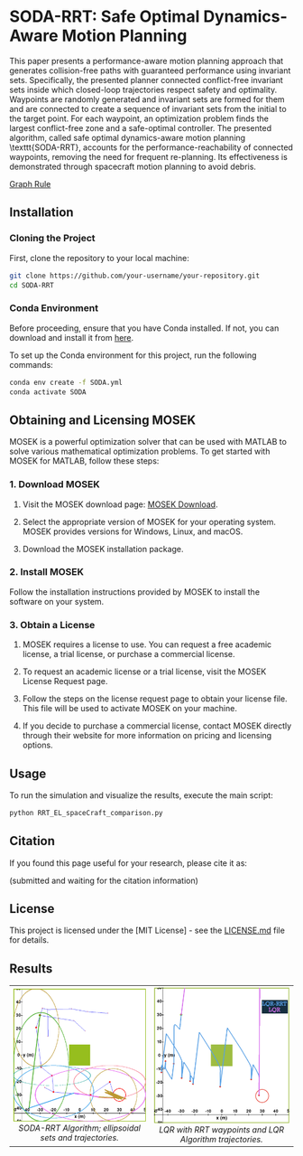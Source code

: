 # SODA-RRT: Safe Optimal Dynamics-Aware Motion Planning

This paper presents a performance-aware motion planning approach that generates collision-free paths with guaranteed performance using invariant sets. Specifically, the presented planner connected conflict-free invariant sets inside which closed-loop trajectories respect safety and optimality. Waypoints are randomly generated and invariant sets are formed for them and are connected to create a sequence of invariant sets from the initial to the target point. For each waypoint, an optimization problem finds the largest conflict-free zone and a safe-optimal controller. The presented algorithm, called safe optimal dynamics-aware motion planning \texttt{SODA-RRT}, accounts for the performance-reachability of connected waypoints, removing the need for frequent re-planning. Its effectiveness is demonstrated through spacecraft motion planning to avoid debris.

[Graph Rule](GraphRule.png)



## Installation

### Cloning the Project

First, clone the repository to your local machine:

```bash
git clone https://github.com/your-username/your-repository.git
cd SODA-RRT
```


### Conda Environment

Before proceeding, ensure that you have Conda installed. If not, you can download and install it from [here](https://docs.conda.io/en/latest/miniconda.html).

To set up the Conda environment for this project, run the following commands:

```bash
conda env create -f SODA.yml
conda activate SODA
```

## Obtaining and Licensing MOSEK 

MOSEK is a powerful optimization solver that can be used with MATLAB to solve various mathematical optimization problems. To get started with MOSEK for MATLAB, follow these steps:

### 1. Download MOSEK

1. Visit the MOSEK download page: [MOSEK Download](https://www.mosek.com/downloads/).

2. Select the appropriate version of MOSEK for your operating system. MOSEK provides versions for Windows, Linux, and macOS.

3. Download the MOSEK installation package.

### 2. Install MOSEK

Follow the installation instructions provided by MOSEK to install the software on your system.

### 3. Obtain a License

1. MOSEK requires a license to use. You can request a free academic license, a trial license, or purchase a commercial license.

2. To request an academic license or a trial license, visit the MOSEK License Request page.

3. Follow the steps on the license request page to obtain your license file. This file will be used to activate MOSEK on your machine.

4. If you decide to purchase a commercial license, contact MOSEK directly through their website for more information on pricing and licensing options.


## Usage

To run the simulation and visualize the results, execute the main script:

```bash
python RRT_EL_spaceCraft_comparison.py
```

## Citation
If you found this page useful for your research, please cite it as:

(submitted and waiting for the citation information)

## License

This project is licensed under the [MIT License] - see the [LICENSE.md](LICENSE) file for details.

## Results


<center>
  <table>
    <tr>
      <td align="center">
        <img src="SODA-RRT.png" alt="SODA-RRT Algorithm; ellipsoidal sets and trajectories" style="width: 300px;">
        <br>
        <em>SODA-RRT Algorithm; ellipsoidal sets and trajectories.</em>
      </td>
      <td align="center">
        <img src="LQR_RRT_LQR.png" alt="LQR with RRT waypoints and LQR Algorithm trajectories" style="width: 300px;">
        <br>
        <em>LQR with RRT waypoints and LQR Algorithm trajectories.</em>
      </td>
    </tr>
  </table>
</center>







